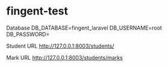 # fingent-test

Database
DB_DATABASE=fingent_laravel
DB_USERNAME=root
DB_PASSWORD=

Student URL
http://127.0.0.1:8003/students/

Mark URL
http://127.0.0.1:8003/students/marks
